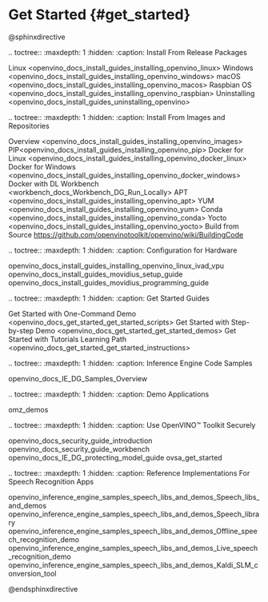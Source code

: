 # Get Started {#get_started}

@sphinxdirective

.. toctree::
   :maxdepth: 1
   :hidden:
   :caption: Install From Release Packages
   
   Linux <openvino_docs_install_guides_installing_openvino_linux>
   Windows <openvino_docs_install_guides_installing_openvino_windows>
   macOS <openvino_docs_install_guides_installing_openvino_macos>
   Raspbian OS <openvino_docs_install_guides_installing_openvino_raspbian>
   Uninstalling <openvino_docs_install_guides_uninstalling_openvino>


.. toctree::
   :maxdepth: 1
   :hidden:
   :caption: Install From Images and Repositories
   
   Overview <openvino_docs_install_guides_installing_openvino_images>
   PIP<openvino_docs_install_guides_installing_openvino_pip>
   Docker for Linux <openvino_docs_install_guides_installing_openvino_docker_linux>
   Docker for Windows <openvino_docs_install_guides_installing_openvino_docker_windows>
   Docker with DL Workbench <workbench_docs_Workbench_DG_Run_Locally>
   APT <openvino_docs_install_guides_installing_openvino_apt>
   YUM <openvino_docs_install_guides_installing_openvino_yum>
   Conda <openvino_docs_install_guides_installing_openvino_conda>
   Yocto <openvino_docs_install_guides_installing_openvino_yocto>
   Build from Source <https://github.com/openvinotoolkit/openvino/wiki/BuildingCode>


.. toctree::
   :maxdepth: 1
   :hidden:
   :caption: Configuration for Hardware
   
   openvino_docs_install_guides_installing_openvino_linux_ivad_vpu
   openvino_docs_install_guides_movidius_setup_guide
   openvino_docs_install_guides_movidius_programming_guide
   
.. toctree::
   :maxdepth: 1
   :hidden:
   :caption: Get Started Guides
   
   Get Started with One-Command Demo <openvino_docs_get_started_get_started_scripts>
   Get Started with Step-by-step Demo <openvino_docs_get_started_get_started_demos>
   Get Started with Tutorials <tutorials>
   Learning Path <openvino_docs_get_started_get_started_instructions>

.. toctree::
   :maxdepth: 1
   :hidden:
   :caption: Inference Engine Code Samples

   openvino_docs_IE_DG_Samples_Overview

.. toctree::
   :maxdepth: 1
   :hidden:
   :caption: Demo Applications

   omz_demos
   

.. toctree::
   :maxdepth: 1
   :hidden:
   :caption: Use OpenVINO™ Toolkit Securely
   
   openvino_docs_security_guide_introduction
   openvino_docs_security_guide_workbench
   openvino_docs_IE_DG_protecting_model_guide
   ovsa_get_started


.. toctree::
   :maxdepth: 1
   :hidden:
   :caption: Reference Implementations For Speech Recognition Apps

   openvino_inference_engine_samples_speech_libs_and_demos_Speech_libs_and_demos
   openvino_inference_engine_samples_speech_libs_and_demos_Speech_library
   openvino_inference_engine_samples_speech_libs_and_demos_Offline_speech_recognition_demo
   openvino_inference_engine_samples_speech_libs_and_demos_Live_speech_recognition_demo
   openvino_inference_engine_samples_speech_libs_and_demos_Kaldi_SLM_conversion_tool

@endsphinxdirective